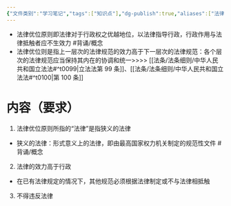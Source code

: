 ```yaml
---
{"文件类别":"学习笔记","tags":["知识点"],"dg-publish":true,"aliases":["法律优先原则"],"permalink":"/学习笔记/知识点cheese/法律优位原则/","dgPassFrontmatter":true,"created":"2024-09-19T15:03:00.407+08:00","updated":"2024-09-19T15:34:40.865+08:00"}
---
```


- 法律优位原则即法律对于行政权之优越地位，以法律指导行政，行政作用与法律抵触者应不生效力 #背诵/概念 
- 法律优位则是指上一层次的法律规范的效力高于下一层次的法律规范：各个层次的法律规范应当保持其内在的协调和统一>>>> [[法条/法条细则/中华人民共和国立法法#^t0099\|立法法第 99 条]]、[[法条/法条细则/中华人民共和国立法法#^t0100\|第 100 条]]
# 内容（要求）
1. 法律优位原则所指的“法律”是指狭义的法律
- 狭义的法律：形式意义上的法律，即由最高国家权力机关制定的规范性文件 #背诵/概念 
2. 法律的效力高于行政
- 在已有法律规定的情况下，其他规范必须根据法律制定或不与法律相抵触
3. 不得违反法律